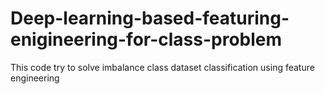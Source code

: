 # Deep-learning-based-featuring-enigineering-for-class-problem

This code try to solve imbalance class dataset classification using feature engineering
